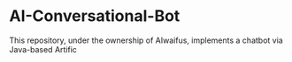# AI-Conversational-Bot
This repository, under the ownership of AIwaifus, implements a chatbot via Java-based Artific